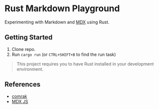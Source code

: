 # Rust Markdown Playground

Experimenting with Markdown and [MDX](https://mdxjs.com/) using Rust.

## Getting Started

1. Clone repo.
1. Run `cargo run` (or `CTRL+SHIFT+B` to find the run task)

> This project requires you to have Rust installed in your development environment.

## References

- [comrak](https://github.com/kivikakk/comrak)
- [MDX JS](https://mdxjs.com/)

